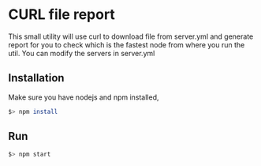# CURL file report #
This small utility will use curl to download file from server.yml and generate report for you to check which is the fastest
node from where you run the util. You can modify the servers in server.yml

## Installation ##
Make sure you have nodejs and npm installed, 
```bash
$> npm install
```

## Run ##
```bash
$> npm start
```
